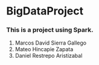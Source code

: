 # BigDataProject

### This is a project using Spark.

1. Marcos David Sierra Gallego
2. Mateo Hincapie Zapata
3. Daniel Restrepo Aristizabal
